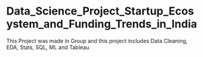 # Data_Science_Project_Startup_Ecosystem_and_Funding_Trends_in_India
This Project was made in Group and this project includes Data Cleaning, EDA, Stats, SQL, ML and Tableau
